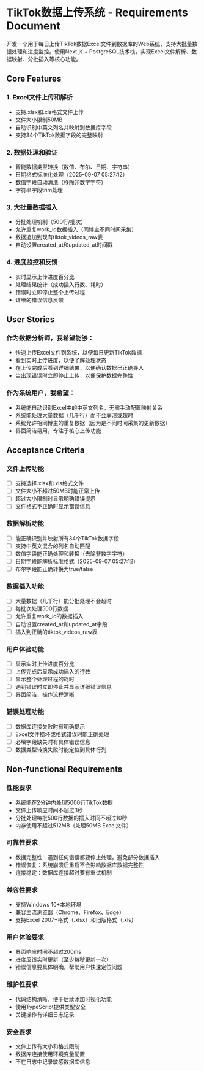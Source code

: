 # TikTok数据上传系统 - Requirements Document

开发一个用于每日上传TikTok数据Excel文件到数据库的Web系统，支持大批量数据处理和进度监控。使用Next.js + PostgreSQL技术栈，实现Excel文件解析、数据映射、分批插入等核心功能。

## Core Features

### 1. Excel文件上传和解析
- 支持.xlsx和.xls格式文件上传
- 文件大小限制50MB
- 自动识别中英文列名并映射到数据库字段
- 支持34个TikTok数据字段的完整映射

### 2. 数据处理和验证
- 智能数据类型转换（数值、布尔、日期、字符串）
- 日期格式标准化处理（2025-09-07 05:27:12）
- 数值字段自动清洗（移除非数字字符）
- 字符串字段trim处理

### 3. 大批量数据插入
- 分批处理机制（500行/批次）
- 允许重复work_id数据插入（同博主不同时间采集）
- 数据追加到现有tiktok_videos_raw表
- 自动设置created_at和updated_at时间戳

### 4. 进度监控和反馈
- 实时显示上传进度百分比
- 处理结果统计（成功插入行数、耗时）
- 错误时立即停止整个上传过程
- 详细的错误信息反馈

## User Stories

### 作为数据分析师，我希望能够：
- 快速上传Excel文件到系统，以便每日更新TikTok数据
- 看到实时上传进度，以便了解处理状态
- 在上传完成后看到详细结果，以便确认数据已正确导入
- 当出现错误时立即停止上传，以便保护数据完整性

### 作为系统用户，我希望：
- 系统能自动识别Excel中的中英文列名，无需手动配置映射关系
- 系统能处理大量数据（几千行）而不会崩溃或超时
- 系统允许相同博主的重复数据（因为是不同时间采集的更新数据）
- 界面简洁易用，专注于核心上传功能

## Acceptance Criteria

### 文件上传功能
- [ ] 支持选择.xlsx和.xls格式文件
- [ ] 文件大小不超过50MB时能正常上传
- [ ] 超过大小限制时显示明确错误提示
- [ ] 文件格式不正确时显示错误信息

### 数据解析功能
- [ ] 能正确识别并映射所有34个TikTok数据字段
- [ ] 支持中英文混合的列名自动匹配
- [ ] 数值字段能正确处理和转换（去除非数字字符）
- [ ] 日期字段能解析标准格式（2025-09-07 05:27:12）
- [ ] 布尔字段能正确转换为true/false

### 数据插入功能
- [ ] 大量数据（几千行）能分批处理不会超时
- [ ] 每批次处理500行数据
- [ ] 允许重复work_id的数据插入
- [ ] 自动设置created_at和updated_at字段
- [ ] 插入到正确的tiktok_videos_raw表

### 用户体验功能
- [ ] 显示实时上传进度百分比
- [ ] 上传完成后显示成功插入的行数
- [ ] 显示整个处理过程的耗时
- [ ] 遇到错误时立即停止并显示详细错误信息
- [ ] 界面简洁，操作流程清晰

### 错误处理功能
- [ ] 数据库连接失败时有明确提示
- [ ] Excel文件损坏或格式错误时能正确处理
- [ ] 必填字段缺失时有具体错误信息
- [ ] 数据类型转换失败时能定位到具体行列

## Non-functional Requirements

### 性能要求
- 系统能在2分钟内处理5000行TikTok数据
- 文件上传响应时间不超过3秒
- 分批处理每批500行数据的插入时间不超过10秒
- 内存使用不超过512MB（处理50MB Excel文件）

### 可靠性要求
- 数据完整性：遇到任何错误都要停止处理，避免部分数据插入
- 错误恢复：系统崩溃后重启不会影响数据库数据完整性
- 连接稳定：数据库连接超时要有重试机制

### 兼容性要求
- 支持Windows 10+本地环境
- 兼容主流浏览器（Chrome、Firefox、Edge）
- 支持Excel 2007+格式（.xlsx）和旧版格式（.xls）

### 用户体验要求
- 界面响应时间不超过200ms
- 进度反馈实时更新（至少每秒更新一次）
- 错误信息要具体明确，帮助用户快速定位问题

### 维护性要求
- 代码结构清晰，便于后续添加可视化功能
- 使用TypeScript提供类型安全
- 关键操作有详细日志记录

### 安全要求
- 文件上传有大小和格式限制
- 数据库连接使用环境变量配置
- 不在日志中记录敏感数据库信息